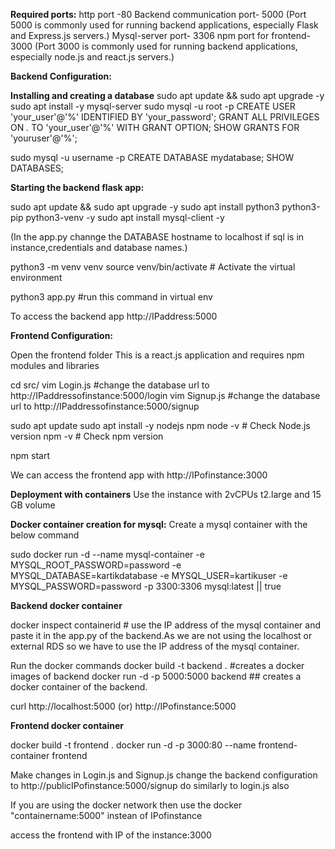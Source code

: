 **Required ports:**
http port -80
Backend communication port- 5000
(Port 5000 is commonly used for running backend applications, especially Flask and Express.js servers.)
Mysql-server port- 3306
npm port for frontend- 3000
(Port 3000 is commonly used for running backend applications, especially node.js and react.js servers.)

**Backend Configuration:**

**Installing and creating a database**
sudo apt update && sudo apt upgrade -y
sudo apt install -y mysql-server
sudo mysql -u root -p
CREATE USER 'your_user'@'%' IDENTIFIED BY 'your_password';
GRANT ALL PRIVILEGES ON *.* TO 'your_user'@'%' WITH GRANT OPTION;
SHOW GRANTS FOR 'youruser'@'%';

sudo mysql -u username -p
CREATE DATABASE mydatabase;
SHOW DATABASES;

**Starting the backend flask app:**

sudo apt update && sudo apt upgrade -y
sudo apt install python3 python3-pip python3-venv -y
sudo apt install mysql-client -y

(In the app.py channge the DATABASE hostname to localhost if sql is in instance,credentials and database names.)

python3 -m venv venv
source venv/bin/activate  # Activate the virtual environment

python3 app.py  #run this command in virtual env

To access the backend app
http://IPaddress:5000

**Frontend Configuration:**

Open the frontend folder
This is a react.js application and requires npm modules and libraries

cd src/
vim Login.js 
#change the database url to http://IPaddressofinstance:5000/login
vim Signup.js
#change the database url to http://IPaddressofinstance:5000/signup

sudo apt update
sudo apt install -y nodejs npm
node -v   # Check Node.js version
npm -v    # Check npm version

npm start


We can access the frontend app with
http://IPofinstance:3000

**Deployment with containers**
Use the instance with 2vCPUs t2.large and 15 GB volume

**Docker container creation for mysql:**
Create a mysql container with the below command

sudo docker run -d  --name mysql-container -e MYSQL_ROOT_PASSWORD=password -e MYSQL_DATABASE=kartikdatabase  -e MYSQL_USER=kartikuser -e MYSQL_PASSWORD=password -p 3300:3306 mysql:latest || true


**Backend docker container**

docker inspect containerid  # use the IP address of the mysql container and paste it in the app.py of the backend.As we are not using the localhost or external RDS so we have to use the IP address of the mysql container.

Run the docker commands
docker build -t backend .   #creates a docker images of backend
docker run -d -p 5000:5000 backend  ## creates a docker container of the backend.

curl http://localhost:5000 (or)
http://IPofinstance:5000

**Frontend docker container**

docker build -t frontend .
docker run -d -p 3000:80 --name frontend-container frontend


Make changes in Login.js and Signup.js 
change the backend configuration to http://publicIPofinstance:5000/signup    do similarly to login.js also

If you are using the docker network then use the docker "containername:5000" instean of IPofinstance

access the frontend with IP of the instance:3000 



